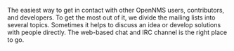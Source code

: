 
The easiest way to get in contact with other OpenNMS users, contributors, and developers.
To get the most out of it, we divide the mailing lists into several topics.
Sometimes it helps to discuss an idea or develop solutions with people directly.
The web-based chat and IRC channel is the right place to go.
